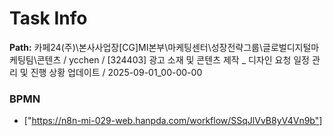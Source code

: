 # Task Info

**Path:** 카페24(주)\본사사업장\[CG]MI본부\마케팅센터\성장전략그룹\글로벌디지털마케팅팀\콘텐츠 / ycchen / [324403] 광고 소재 및 콘텐츠 제작 _ 디자인 요청 일정 관리 및 진행 상황 업데이트 / 2025-09-01_00-00-00

### BPMN
- ["https://n8n-mi-029-web.hanpda.com/workflow/SSqJlVvB8yV4Vn9b"]

